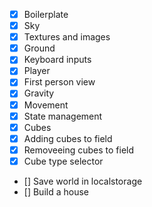 - [x] Boilerplate
- [x] Sky
- [x] Textures and images
- [x] Ground
- [x] Keyboard inputs
- [x] Player
- [x] First person view
- [x] Gravity
- [x] Movement
- [x] State management
- [x] Cubes
- [x] Adding cubes to field
- [x] Removeeing cubes to field
- [x] Cube type selector
- [] Save world in localstorage
- [] Build a house
